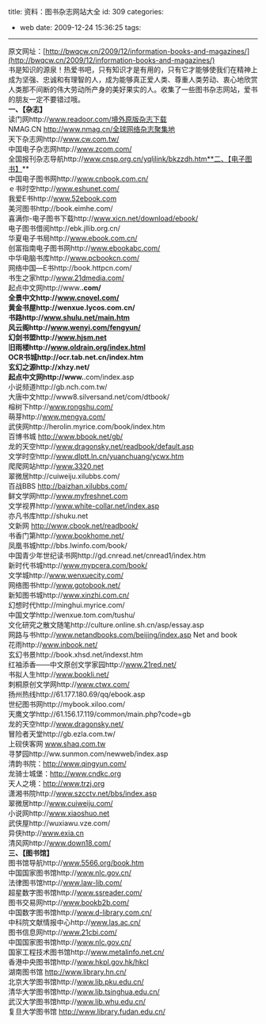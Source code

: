 title: 资料：图书杂志网站大全
id: 309
categories:
  - web
date: 2009-12-24 15:36:25
tags:
---

原文网址：[http://bwqcw.cn/2009/12/information-books-and-magazines/](http://bwqcw.cn/2009/12/information-books-and-magazines/)
</br>书是知识的源泉！热爱书吧，只有知识才是有用的，只有它才能够使我们在精神上成为坚强、忠诚和有理智的人，成为能够真正爱人类、尊重人类劳动、衷心地欣赏人类那不间断的伟大劳动所产身的美好果实的人。收集了一些图书杂志网站，爱书的朋友一定不要错过哦。
</br>**一、【杂志】**
</br>读门网http://www.readoor.com/境外原版杂志下载
</br>NMAG.CN http://www.nmag.cn/全球网络杂志聚集地
</br>天下杂志网http://www.cw.com.tw/
</br>中国电子杂志网http://www.zcom.com/
</br>全国报刊杂志导航http://www.cnsp.org.cn/yqljlink/bkzzdh.htm**二、【电子图书】**
</br>中国电子图书网http://www.cnbook.com.cn/
</br>ｅ书时空http://www.eshunet.com/
</br>我爱E书http://www.52ebook.com
</br>美河图书http://book.eimhe.com/
</br>喜满你-电子图书下载http://www.xicn.net/download/ebook/
</br>电子图书借阅http://ebk.jllib.org.cn/
</br>华夏电子书局http://www.ebook.com.cn/
</br>创富指南电子图书网http://www.ebookabc.com/
</br>中华电脑书库http://www.pcbookcn.com/
</br>网络中国—E书http://book.httpcn.com/
</br>书生之家http://www.21dmedia.com/
</br>起点中文网http://www.****.com/
</br>全景中文http://www.cnovel.com/
</br>黄金书屋http://wenxue.lycos.com.cn/
</br>书路http://www.shulu.net/main.htm
</br>风云阁http://www.wenyi.com/fengyun/
</br>幻剑书盟http://www.hjsm.net
</br>旧雨楼http://www.oldrain.org/index.html
</br>OCR书城http://ocr.tab.net.cn/index.htm
</br>玄幻之源http://xhzy.net/
</br>起点中文网http://www.****.com/index.asp
</br>小说频道http://gb.nch.com.tw/
</br>大唐中文http://www8.silversand.net/com/dtbook/
</br>榕树下http://www.rongshu.com/
</br>萌芽http://www.mengya.com/
</br>武侠网http://herolin.myrice.com/book/index.htm
</br>百博书城 http://www.bbook.net/gb/
</br>龙的天空http://www.dragonsky.net/readbook/default.asp
</br>文学时空http://www.dlptt.ln.cn/yuanchuang/ycwx.htm
</br>爬爬网站http://www.3320.net
</br>翠微居http://cuiweiju.xilubbs.com/
</br>百战BBS http://baizhan.xilubbs.com/
</br>鲜文学网http://www.myfreshnet.com
</br>文学视界http://www.white-collar.net/index.asp
</br>亦凡书库http://shuku.net
</br>文新网 http://www.cbook.net/readbook/
</br>书香门第http://www.bookhome.net/
</br>凤凰书城http://bbs.lwinfo.com/book/
</br>中国青少年世纪读书网http://gd.cnread.net/cnread1/index.htm
</br>新时代书城http://www.mypcera.com/book/
</br>文学城http://www.wenxuecity.com/
</br>网络图书http://www.gotobook.net/
</br>新知图书城http://www.xinzhi.com.cn/
</br>幻想时代http://minghui.myrice.com/
</br>中国文学http://wenxue.tom.com/tushu/
</br>文化研究之散文随笔http://culture.online.sh.cn/asp/essay.asp
</br>网路与书http://www.netandbooks.com/beijing/index.asp Net and book
</br>花雨http://www.inbook.net/
</br>玄幻书景http://book.xhsd.net/indexst.htm
</br>红袖添香——中文原创文学家园http://www.21red.net/
</br>书拟人生http://www.bookli.net/
</br>刺桐原创文学网http://www.ctwx.com/
</br>扬州热线http://61.177.180.69/qq/ebook.asp
</br>世纪图书网http://mybook.xiloo.com/
</br>天鹰文学http://61.156.17.119/common/main.php?code=gb
</br>龙的天空http://www.dragonsky.net/
</br>冒险者天堂http://gb.ezla.com.tw/
</br>上砚侠客网 www.shaq.com.tw
</br>寻梦园http://ww.sunmon.com/newweb/index.asp
</br>清韵书院：http://www.qingyun.com/
</br>龙骑士城堡：http://www.cndkc.org
</br>天人之境：http://www.trzj.org
</br>潇湘书院http://www.szcctv.net/bbs/index.asp
</br>翠微居http://www.cuiweiju.com/
</br>小说网http://www.xiaoshuo.net
</br>武侠屋http://wuxiawu.vze.com/
</br>异侠http://www.exia.cn
</br>清风网http://www.down18.com/
</br>**三、【图书馆】**
</br>图书馆导航http://www.5566.org/book.htm
</br>中国国家图书馆http://www.nlc.gov.cn/
</br>法律图书馆http://www.law-lib.com/
</br>超星数字图书馆http://www.ssreader.com/
</br>图书交易网http://www.bookb2b.com/
</br>中国数字图书馆http://www.d-library.com.cn/
</br>中科院文献情报中心http://www.las.ac.cn/
</br>图书信息网http://www.21cbi.com/
</br>中国国家图书馆http://www.nlc.gov.cn/
</br>国家工程技术图书馆http://www.metalinfo.net.cn/
</br>香港中央图书馆http://www.hkpl.gov.hk/hkcl
</br>湖南图书馆 http://www.library.hn.cn/
</br>北京大学图书馆http://www.lib.pku.edu.cn/
</br>清华大学图书馆http://www.lib.tsinghua.edu.cn/
</br>武汉大学图书馆http://www.lib.whu.edu.cn/
</br>复旦大学图书馆 http://www.library.fudan.edu.cn/